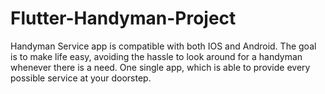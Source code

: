 # Flutter-Handyman-Project
Handyman Service app is compatible with both IOS and Android. The goal is to make life easy, avoiding the hassle to look around for a handyman whenever there is a need. One single app, which is able to provide every possible service at your doorstep.

